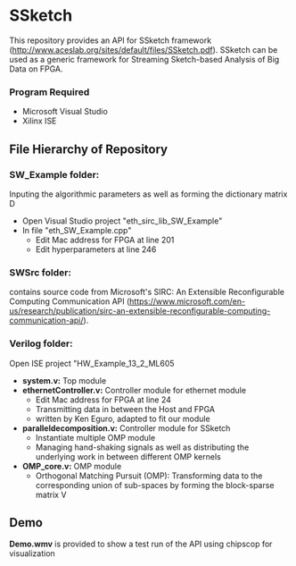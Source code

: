 # SSketch

This repository provides an API for SSketch framework (http://www.aceslab.org/sites/default/files/SSketch.pdf). SSketch can be used as a generic framework for Streaming Sketch-based Analysis of Big Data on FPGA.

### Program Required
* Microsoft Visual Studio
* Xilinx ISE

## File Hierarchy of Repository

### SW_Example folder:
Inputing the algorithmic parameters as well as forming the dictionary matrix D
* Open Visual Studio project "eth_sirc_lib_SW_Example"
* In file "eth_SW_Example.cpp"
  * Edit Mac address for FPGA at line 201
  * Edit hyperparameters at line 246

### SWSrc folder:
contains source code from Microsoft's SIRC: An Extensible Reconfigurable Computing Communication API (https://www.microsoft.com/en-us/research/publication/sirc-an-extensible-reconfigurable-computing-communication-api/).

### Verilog folder:
Open ISE project "HW_Example_13_2_ML605
* **system.v:** Top module
* **ethernetController.v:** Controller module for ethernet module
  * Edit Mac address for FPGA at line 24
  * Transmitting data in between the Host and FPGA
  * written by Ken Eguro, adapted to fit our module
* **paralleldecomposition.v:** Controller module for SSketch
  * Instantiate multiple OMP module
  * Managing hand-shaking signals as well as distributing the underlying work in between different OMP kernels  
* **OMP_core.v:** OMP module
  * Orthogonal Matching Pursuit (OMP): Transforming data to the corresponding union of sub-spaces by forming the block-sparse matrix V
  
## Demo
**Demo.wmv** is provided to show a test run of the API using chipscop for visualization
